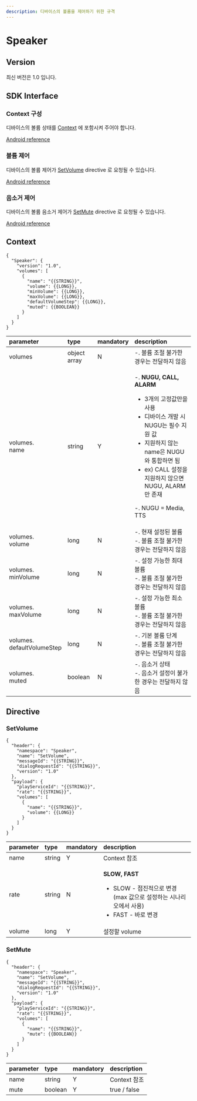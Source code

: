 ```yaml
---
description: 디바이스의 볼륨을 제어하기 위한 규격
---
```


# Speaker

## Version

최신 버전은 1.0 입니다.

## SDK Interface

### Context 구성

디바이스의 볼륨 상태를 [Context](speaker.md#context) 에 포함시켜 주어야 합니다.

[Android reference](https://github.com/nugu-developers/nugu-android/blob/master/nugu-agent/src/main/java/com/skt/nugu/sdk/agent/speaker/Speaker.kt#L23)

### 볼륨 제어

디바이스의 볼륨 제어가 [SetVolume](speaker.md#setvolume) directive 로 요청될 수 있습니다.

[Android reference](https://github.com/nugu-developers/nugu-android/blob/master/nugu-agent/src/main/java/com/skt/nugu/sdk/agent/speaker/Speaker.kt#L58)

### 음소거 제어

디바이스의 볼륨 음소거 제어가 [SetMute](speaker.md#setmute) directive 로 요청될 수 있습니다.

[Android reference](https://github.com/nugu-developers/nugu-android/blob/master/nugu-agent/src/main/java/com/skt/nugu/sdk/agent/speaker/Speaker.kt#L66)



## Context

```text
{
  "Speaker": {
    "version": "1.0",
    "volumes": [
      {
        "name": "{{STRING}}",
        "volume": {{LONG}},
        "minVolume": {{LONG}},
        "maxVolume": {{LONG}},
        "defaultVolumeStep": {{LONG}},
        "muted": {{BOOLEAN}}
      }
    ]
  }
}
```

<table>
  <thead>
    <tr>
      <th style="text-align:left">parameter</th>
      <th style="text-align:left">type</th>
      <th style="text-align:left">mandatory</th>
      <th style="text-align:left">description</th>
    </tr>
  </thead>
  <tbody>
    <tr>
      <td style="text-align:left">volumes</td>
      <td style="text-align:left">object array</td>
      <td style="text-align:left">N</td>
      <td style="text-align:left">-. &#xBCFC;&#xB968; &#xC870;&#xC808; &#xBD88;&#xAC00;&#xD55C; &#xACBD;&#xC6B0;&#xB294;
        &#xC804;&#xB2EC;&#xD558;&#xC9C0; &#xC54A;&#xC74C;</td>
    </tr>
    <tr>
      <td style="text-align:left">volumes.
        <br />name</td>
      <td style="text-align:left">string</td>
      <td style="text-align:left">Y</td>
      <td style="text-align:left">
        <p>-. <b>NUGU, CALL, ALARM</b>
        </p>
        <ul>
          <li>3&#xAC1C;&#xC758; &#xACE0;&#xC815;&#xAC12;&#xB9CC;&#xC744; &#xC0AC;&#xC6A9;</li>
          <li>&#xB514;&#xBC14;&#xC774;&#xC2A4; &#xAC1C;&#xBC1C; &#xC2DC; NUGU&#xB294;
            &#xD544;&#xC218; &#xC9C0;&#xC6D0; &#xAC12;</li>
          <li>&#xC9C0;&#xC6D0;&#xD558;&#xC9C0; &#xC54A;&#xB294; name&#xC740; NUGU&#xC640;
            &#xD1B5;&#xD569;&#xD558;&#xBA74; &#xB428;</li>
          <li>ex) CALL &#xC124;&#xC815;&#xC744; &#xC9C0;&#xC6D0;&#xD558;&#xC9C0; &#xC54A;&#xC73C;&#xBA74;
            NUGU, ALARM&#xB9CC; &#xC874;&#xC7AC;</li>
        </ul>
        <p>-. NUGU = Media, TTS</p>
      </td>
    </tr>
    <tr>
      <td style="text-align:left">volumes.
        <br />volume</td>
      <td style="text-align:left">long</td>
      <td style="text-align:left">N</td>
      <td style="text-align:left">-. &#xD604;&#xC7AC; &#xC124;&#xC815;&#xB41C; &#xBCFC;&#xB968;
        <br />-. &#xBCFC;&#xB968; &#xC870;&#xC808; &#xBD88;&#xAC00;&#xD55C; &#xACBD;&#xC6B0;&#xB294;
        &#xC804;&#xB2EC;&#xD558;&#xC9C0; &#xC54A;&#xC74C;</td>
    </tr>
    <tr>
      <td style="text-align:left">volumes.
        <br />minVolume</td>
      <td style="text-align:left">long</td>
      <td style="text-align:left">N</td>
      <td style="text-align:left">-. &#xC124;&#xC815; &#xAC00;&#xB2A5;&#xD55C; &#xCD5C;&#xB300; &#xBCFC;&#xB968;
        <br
        />-. &#xBCFC;&#xB968; &#xC870;&#xC808; &#xBD88;&#xAC00;&#xD55C; &#xACBD;&#xC6B0;&#xB294;
        &#xC804;&#xB2EC;&#xD558;&#xC9C0; &#xC54A;&#xC74C;</td>
    </tr>
    <tr>
      <td style="text-align:left">volumes.
        <br />maxVolume</td>
      <td style="text-align:left">long</td>
      <td style="text-align:left">N</td>
      <td style="text-align:left">-. &#xC124;&#xC815; &#xAC00;&#xB2A5;&#xD55C; &#xCD5C;&#xC18C; &#xBCFC;&#xB968;
        <br
        />-. &#xBCFC;&#xB968; &#xC870;&#xC808; &#xBD88;&#xAC00;&#xD55C; &#xACBD;&#xC6B0;&#xB294;
        &#xC804;&#xB2EC;&#xD558;&#xC9C0; &#xC54A;&#xC74C;</td>
    </tr>
    <tr>
      <td style="text-align:left">volumes.
        <br />defaultVolumeStep</td>
      <td style="text-align:left">long</td>
      <td style="text-align:left">N</td>
      <td style="text-align:left">-. &#xAE30;&#xBCF8; &#xBCFC;&#xB968; &#xB2E8;&#xACC4;
        <br />-. &#xBCFC;&#xB968; &#xC870;&#xC808; &#xBD88;&#xAC00;&#xD55C; &#xACBD;&#xC6B0;&#xB294;
        &#xC804;&#xB2EC;&#xD558;&#xC9C0; &#xC54A;&#xC74C;</td>
    </tr>
    <tr>
      <td style="text-align:left">volumes.
        <br />muted</td>
      <td style="text-align:left">boolean</td>
      <td style="text-align:left">N</td>
      <td style="text-align:left">-. &#xC74C;&#xC18C;&#xAC70; &#xC0C1;&#xD0DC;
        <br />-. &#xC74C;&#xC18C;&#xAC70; &#xC124;&#xC815;&#xC774; &#xBD88;&#xAC00;&#xD55C;
        &#xACBD;&#xC6B0;&#xB294; &#xC804;&#xB2EC;&#xD558;&#xC9C0; &#xC54A;&#xC74C;</td>
    </tr>
  </tbody>
</table>

## Directive

### SetVolume

```text
{
  "header": {
    "namespace": "Speaker",
    "name": "SetVolume",
    "messageId": "{{STRING}}",
    "dialogRequestId": "{{STRING}}",
    "version": "1.0"
  },
  "payload": {
    "playServiceId": "{{STRING}}",
    "rate": "{{STRING}}",
    "volumes": [
      {
        "name": "{{STRING}}",
        "volume": {{LONG}}
      }
    ]
  }
}
```

<table>
  <thead>
    <tr>
      <th style="text-align:left">parameter</th>
      <th style="text-align:left">type</th>
      <th style="text-align:left">mandatory</th>
      <th style="text-align:left">description</th>
    </tr>
  </thead>
  <tbody>
    <tr>
      <td style="text-align:left">name</td>
      <td style="text-align:left">string</td>
      <td style="text-align:left">Y</td>
      <td style="text-align:left">Context &#xCC38;&#xC870;</td>
    </tr>
    <tr>
      <td style="text-align:left">rate</td>
      <td style="text-align:left">string</td>
      <td style="text-align:left">N</td>
      <td style="text-align:left">
        <p><b>SLOW, FAST</b>
        </p>
        <ul>
          <li>SLOW - &#xC810;&#xC9C4;&#xC801;&#xC73C;&#xB85C; &#xBCC0;&#xACBD; (max
            &#xAC12;&#xC73C;&#xB85C; &#xC124;&#xC815;&#xD558;&#xB294; &#xC2DC;&#xB098;&#xB9AC;&#xC624;&#xC5D0;&#xC11C;
            &#xC0AC;&#xC6A9;)</li>
          <li>FAST - &#xBC14;&#xB85C; &#xBCC0;&#xACBD;</li>
        </ul>
      </td>
    </tr>
    <tr>
      <td style="text-align:left">volume</td>
      <td style="text-align:left">long</td>
      <td style="text-align:left">Y</td>
      <td style="text-align:left">&#xC124;&#xC815;&#xD560; volume</td>
    </tr>
  </tbody>
</table>

### SetMute

```text
{
  "header": {
    "namespace": "Speaker",
    "name": "SetVolume",
    "messageId": "{{STRING}}",
    "dialogRequestId": "{{STRING}}",
    "version": "1.0"
  },
  "payload": {
    "playServiceId": "{{STRING}}",
    "rate": "{{STRING}}",
    "volumes": [
      {
        "name": "{{STRING}}",
        "mute": {{BOOLEAN}}
      }
    ]
  }
}
```

| parameter | type | mandatory | description |
| :--- | :--- | :--- | :--- |
| name | string | Y | Context 참조 |
| mute | boolean | Y | true / false |

